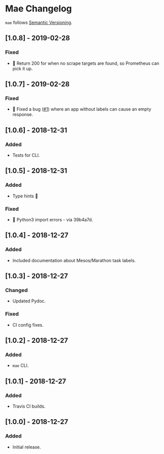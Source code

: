 # Mae Changelog

`mae` follows [Semantic Versioning](http://semver.org/).

## [1.0.8] - 2019-02-28
### Fixed
- 🐞 Return 200 for when no scrape targets are found, so Prometheus can pick it up.

## [1.0.7] - 2019-02-28
### Fixed
- 🐞 Fixed a bug ([#1](https://github.com/paambaati/mae/issues/1)) where an app without labels can cause an empty response.

## [1.0.6] - 2018-12-31
### Added
- Tests for CLI.

## [1.0.5] - 2018-12-31
### Added
- Type hints 🎉
### Fixed
- 🐞 Python3 import errors - via 39b4a7d.

## [1.0.4] - 2018-12-27
### Added
- Included documentation about Mesos/Marathon task labels.

## [1.0.3] - 2018-12-27
### Changed
- Updated Pydoc.
### Fixed
- CI config fixes.

## [1.0.2] - 2018-12-27
### Added
- `mae` CLI.

## [1.0.1] - 2018-12-27
### Added
- Travis CI builds.

## [1.0.0] - 2018-12-27
### Added
- Initial release.
